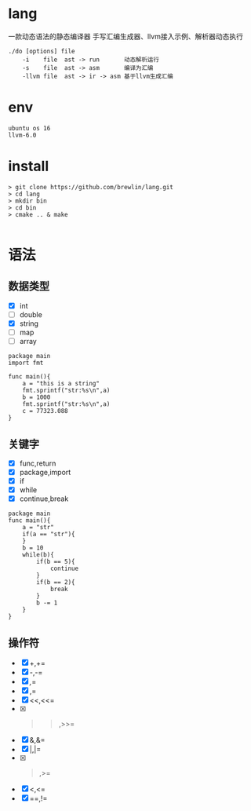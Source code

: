 # lang
一款动态语法的静态编译器  手写汇编生成器、llvm接入示例、解析器动态执行
```asciidoc
./do [options] file
    -i    file  ast -> run       动态解析运行
    -s    file  ast -> asm       编译为汇编
    -llvm file  ast -> ir -> asm 基于llvm生成汇编

```
# env
```asciidoc
ubuntu os 16
llvm-6.0

```
# install
```asciidoc
> git clone https://github.com/brewlin/lang.git
> cd lang
> mkdir bin
> cd bin
> cmake .. & make


```

# 语法
## 数据类型
- [x] int
- [ ] double
- [x] string
- [ ] map
- [ ] array
```
package main
import fmt

func main(){
    a = "this is a string"
    fmt.sprintf("str:%s\n",a)
    b = 1000
    fmt.sprintf("str:%s\n",a)
    c = 77323.088
}
```
## 关键字
- [x] func,return
- [x] package,import
- [x] if 
- [x] while
- [x] continue,break

```
package main
func main(){
    a = "str"
    if(a == "str"){
    }
    b = 10
    while(b){
        if(b == 5){
            continue
        }
        if(b == 2){
            break
        }
        b -= 1
    }
}
```

## 操作符
- [x] +,+= 
- [x] -,-=
- [x] *,*=
- [x] \,\=
- [x] <<,<<=
- [x] >>,>>=
- [x] &,&=
- [x] |,|=
- [x] >,>=
- [x] <,<=
- [x] ==,!=